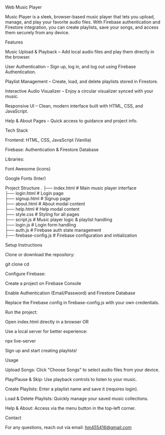 Web Music Player

Music Player is a sleek, browser-based music player that lets you upload, manage, and play your favorite audio files. With Firebase authentication and Firestore integration, you can create playlists, save your songs, and access them securely from any device.

Features

Music Upload & Playback – Add local audio files and play them directly in the browser.

User Authentication – Sign up, log in, and log out using Firebase Authentication.

Playlist Management – Create, load, and delete playlists stored in Firestore.

Interactive Audio Visualizer – Enjoy a circular visualizer synced with your music.

Responsive UI – Clean, modern interface built with HTML, CSS, and JavaScript.

Help & About Pages – Quick access to guidance and project info.

Tech Stack

Frontend: HTML, CSS, JavaScript (Vanilla)

Firebase: Authentication & Firestore Database

Libraries:

Font Awesome (icons)

Google Fonts (Inter)

Project Structure
.
├── index.html          # Main music player interface  
├── login.html          # Login page  
├── signup.html         # Signup page  
├── about.html          # About modal content  
├── help.html           # Help modal content  
├── style.css           # Styling for all pages  
├── script.js           # Music player logic & playlist handling  
├── login.js            # Login form handling  
├── auth.js             # Firebase auth state management  
├── firebase-config.js  # Firebase configuration and initialization  

Setup Instructions

Clone or download the repository:

git clone <your-repo-url>
cd <your-repo-folder>


Configure Firebase:

Create a project on Firebase Console

Enable Authentication (Email/Password) and Firestore Database

Replace the Firebase config in firebase-config.js with your own credentials.

Run the project:

Open index.html directly in a browser OR

Use a local server for better experience:

npx live-server


Sign up and start creating playlists!

Usage

Upload Songs: Click "Choose Songs" to select audio files from your device.

Play/Pause & Skip: Use playback controls to listen to your music.

Create Playlists: Enter a playlist name and save it (requires login).

Load & Delete Playlists: Quickly manage your saved music collections.

Help & About: Access via the menu button in the top-left corner.

Contact

For any questions, reach out via email: hm455416@gmail.com
